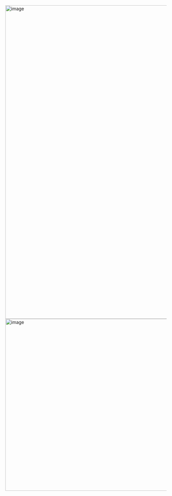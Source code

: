 <img width="977" alt="image" src="https://github.com/tranjog/tmp-mobx-rootstores/assets/6737260/25a1069b-f556-4427-addb-6ea5d88e380d">
<img width="536" alt="image" src="https://github.com/tranjog/tmp-mobx-rootstores/assets/6737260/efcaa89d-8b06-4364-8600-a8ada245d372">
